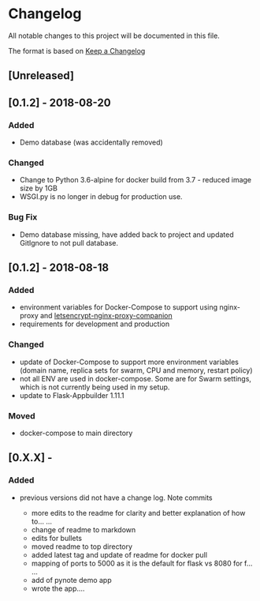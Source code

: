 # Changelog
All notable changes to this project will be documented in this file.

The format is based on [Keep a Changelog](https://keepachangelog.com/en/1.0.0/) 

## [Unreleased]

## [0.1.2] - 2018-08-20
### Added
* Demo database (was accidentally removed)

### Changed
* Change to Python 3.6-alpine for docker build from 3.7 - reduced image size by 1GB
* WSGI.py is no longer in debug for production use. 

### Bug Fix
* Demo database missing, have added back to project and updated GitIgnore to not pull database.

## [0.1.2] - 2018-08-18
### Added
* environment variables for Docker-Compose to support using nginx-proxy and [letsencrypt-nginx-proxy-companion](https://hub.docker.com/r/jrcs/letsencrypt-nginx-proxy-companion/)
* requirements for development and production

### Changed
* update of Docker-Compose to support more environment variables (domain name, replica sets for swarm, CPU and memory, restart policy)
* not all ENV are used in docker-compose. Some are for Swarm settings, which is not currently being used in my setup.
* update to Flask-Appbuilder 1.11.1

### Moved
- docker-compose to main directory

## [0.X.X] - 
### Added
- previous versions did not have a change log. Note commits

    * more edits to the readme for clarity and better explanation of how to…  …
    * change of readme to markdown
    * edits for bullets
    * moved readme to top directory
    * added latest tag and update of readme for docker pull
    * mapping of ports to 5000 as it is the default for flask vs 8080 for f…  …
    * add of pynote demo app
    * wrote the app....
